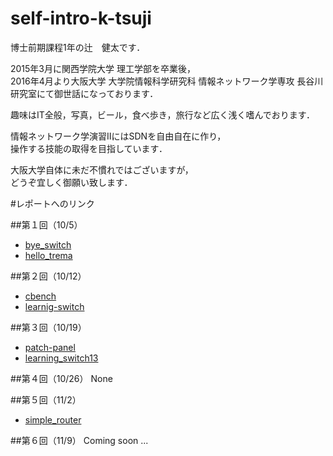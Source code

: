 # self-intro-k-tsuji  
博士前期課程1年の辻　健太です．  

2015年3月に関西学院大学 理工学部を卒業後，  
2016年4月より大阪大学 大学院情報科学研究科 情報ネットワーク学専攻 長谷川研究室にて御世話になっております．  

趣味はIT全般，写真，ビール，食べ歩き，旅行など広く浅く嗜んでおります．  

情報ネットワーク学演習ⅡにはSDNを自由自在に作り，  
操作する技能の取得を目指しています．  

大阪大学自体に未だ不慣れではございますが，  
どうぞ宜しく御願い致します．  





#レポートへのリンク

##第１回（10/5）
* [bye_switch](https://github.com/handai-trema/hello-trema-k-tsuji/blob/master/report_bye_switch.md)  
* [hello_trema](https://github.com/handai-trema/hello-trema-k-tsuji/blob/master/report_hello_trema.md)  

##第２回（10/12）
* [cbench](https://github.com/handai-trema/cbench-k-tsuji/blob/master/report_cbench.md)  
* [learnig-switch](https://github.com/handai-trema/learning-switch-k-tsuji/blob/develop/report_leacning-switch.md)  

##第３回（10/19）
* [patch-panel](https://github.com/handai-trema/patch-panel-k-tsuji/blob/develop/report_patch-panel.md)
* [learning_switch13](https://github.com/handai-trema/learning-switch-k-tsuji/blob/develop/report_leacning-switch13.md)

##第４回（10/26）
None

##第５回（11/2）
* [simple_router](https://github.com/handai-trema/simple-router-k-tsuji/blob/develop/report_simple-router.md)

##第６回（11/9）
Coming soon ...

